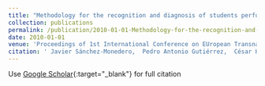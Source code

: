 ```yaml
---
title: "Methodology for the recognition and diagnosis of students performance by discriminant analisys and artificial neural networks"
collection: publications
permalink: /publication/2010-01-01-Methodology-for-the-recognition-and-diagnosis-of-students-performance-by-discriminant-analisys-and-artificial-neural-networks
date: 2010-01-01
venue: 'Proceedings of 1st International Conference on EUropean Transnational Education (ICEUTE2010)'
citation: ' Javier Sánchez-Monedero,  Pedro Antonio Gutiérrez,  César Hervás-Martínez,  Manuel Cruz-Ramírez,  Juan Carlos Fernández,  Francisco Fernandez-Navarro, &quot;Methodology for the recognition and diagnosis of students performance by discriminant analisys and artificial neural networks.&quot; Proceedings of 1st International Conference on EUropean Transnational Education (ICEUTE2010), Vol. (), 2010, pp. 107-115.'
---
```

Use [Google Scholar](https://scholar.google.com/scholar?q=Methodology+for+the+recognition+and+diagnosis+of+students+performance+by+discriminant+analisys+and+artificial+neural+networks){:target="_blank"} for full citation